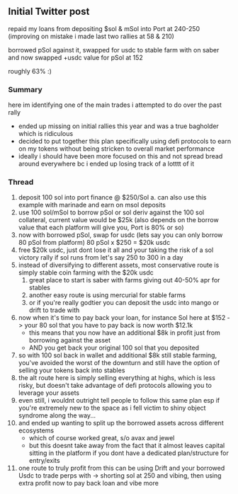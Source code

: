 ## Initial Twitter post
repaid my loans from depositing $sol & mSol into Port at 240-250 (improving on mistake i made last two rallies at 58 & 210)

borrowed pSol against it, swapped for usdc to stable farm with on saber and now swapped +usdc value for pSol at 152

roughly 63% :)

### Summary

here im identifying one of the main trades i attempted to do over the past rally
- ended up missing on initial rallies this year and was a true bagholder which is ridiculous
- decided to put together this plan specifically using defi protocols to earn on my tokens without being stricken to overall market performance
- ideally i should have been more focused on this and not spread bread around everywhere bc i ended up losing track of a lotttt of it

### Thread

1. deposit 100 sol into port finance @ $250/Sol
	a. can also use this example with marinade and earn on msol deposits
2. use 100 sol/mSol to borrow pSol or sol deriv against the 100 sol collateral, current value would be $25k (also depends on the borrow value that each platform will give you, Port is 80% or so)
3. now with borrowed pSol, swap for usdc (lets say you can only borrow 80 pSol from platform) 80 pSol x $250 = $20k usdc
4. free $20k usdc, just dont lose it all and your taking the risk of a sol victory rally if sol runs from let's say 250 to 300 in a day
5. instead of diversifying to different assets, most conservative route is simply stable coin farming with the $20k usdc 
	1. great place to start is saber with farms giving out 40-50% apr for stables
	2. another easy route is using mercurial for stable farms
	3. or if you're really godtier you can deposit the usdc into mango or drift to trade with
6. now when it's time to pay back your loan, for instance Sol here at $152 -> your 80 sol that you have to pay back is now worth $12.1k
	- this means that you now have an additional $8k in profit just from borrowing against the asset
	- AND you get back your original 100 sol that you deposited
7. so with 100 sol back in wallet and additional $8k still stable farming, you've avoided the worst of the downturn and still have the option of selling your tokens back into stables
8. the alt route here is simply selling everything at highs, which is less risky, but doesn't take advantage of defi protocols allowing you to leverage your assets
9. even still, i wouldnt outright tell people to follow this same plan esp if you're extremely new to the space as i fell victim to shiny object syndrome along the way...
10. and ended up wanting to split up the borrowed assets across different ecosystems
	- which of course worked great, s/o avax and jewel
	- but this doesnt take away from the fact that it almost leaves capital sitting in the platform if you dont have a dedicated plan/structure for entry/exits
11. one route to truly profit from this can be using Drift and your borrowed Usdc to trade perps with -> shorting sol at 250 and vibing, then using extra profit now to pay back loan and vibe more
